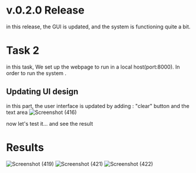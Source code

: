 

# v.0.2.0 Release
in this release, the GUI is updated, and the system is functioning quite a bit.

# Task 2
in this task, We set up the webpage to run in a local host(port:8000). In order to run the system .

## Updating UI design 
in this part, the user interface is updated by adding : "clear" button and the text area
![Screenshot (416)](https://user-images.githubusercontent.com/103973138/169725982-71b9889d-fef7-45df-a42f-a4391a59dd26.png)

now let's test it...
and see the result 
# Results
![Screenshot (419)](https://user-images.githubusercontent.com/103973138/170168887-ec5487d7-138a-421c-b474-9bf3701a694a.png)
![Screenshot (421)](https://user-images.githubusercontent.com/103973138/170169293-4bf3e759-30e1-4ce8-a968-ed43c20901ce.png)
![Screenshot (422)](https://user-images.githubusercontent.com/103973138/170169470-94d1c011-4e56-4387-aa8e-eb37e56be3d9.png)



